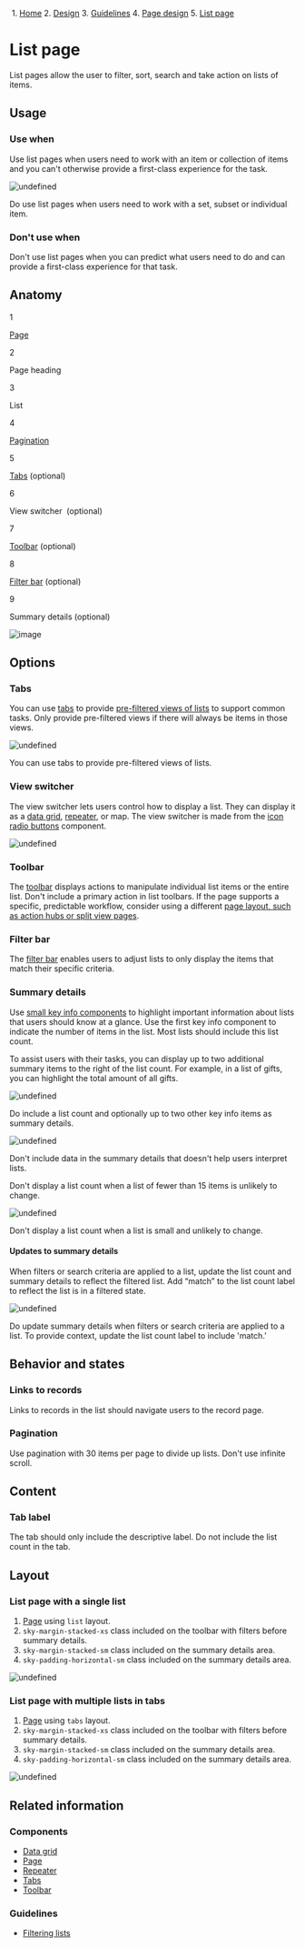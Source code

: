              

 1.  [Home](/skyux/)
2.  [Design](/skyux/design.md)
3.  [Guidelines](/skyux/design/guidelines.md)
4.  [Page design](/skyux/design/guidelines/page-layouts.md)
5.  [List page](/skyux/design/guidelines/page-layouts/list-page.md)

List page
=========

List pages allow the user to filter, sort, search and take action on lists of items.

Usage
-----

### Use when

Use list pages when users need to work with an item or collection of items and you can't otherwise provide a first-class experience for the task.

![undefined](https://sky.blackbaudcdn.net/skyuxapps/skyux/assets/img/guidelines/pagelayout/list-page/list-page-use-when.700f9a6fee8d5750e5caa57dcae3aeea.png)

Do use list pages when users need to work with a set, subset or individual item.

### Don't use when

Don't use list pages when you can predict what users need to do and can provide a first-class experience for that task.

Anatomy
-------

1

[Page](/skyux/components/page.md)

2

Page heading

3

List

4

[Pagination](/skyux/components/paging.md)

5

[Tabs](/skyux/components/tabs.md) (optional)

6

View switcher  (optional)

7

[Toolbar](/skyux/components/toolbar.md) (optional)

8

[Filter bar](/skyux/design/guidelines/filtering-lists.md) (optional)

9

Summary details (optional)

![image](https://sky.blackbaudcdn.net/skyuxapps/skyux/assets/img/guidelines/pagelayout/list-page/list-page-anatomy.d162aa04033f3a1544bec6eef766dd65.png)

Options
-------

### Tabs

You can use [tabs](/skyux/components/tabs.md) to provide [pre-filtered views of lists](/skyux/design/guidelines/filtering-lists#pre-filtering-full-page-lists.md) to support common tasks. Only provide pre-filtered views if there will always be items in those views.

![undefined](https://sky.blackbaudcdn.net/skyuxapps/skyux/assets/img/guidelines/pagelayout/list-page/list-page-options-tabs.5f91251d1111b81c8fd7021490e8cc98.png)

You can use tabs to provide pre-filtered views of lists.

### View switcher

The view switcher lets users control how to display a list. They can display it as a [data grid](/skyux/components/data-grid.md), [repeater](/skyux/components/repeater.md), or map. The view switcher is made from the [icon radio buttons](/skyux/components/radio.md) component.

![undefined](https://sky.blackbaudcdn.net/skyuxapps/skyux/assets/img/guidelines/toolbar/toolbar-view-switcher.dec8b3825a3862ecadf47f1f5cbe5054.png)

### Toolbar

The [toolbar](/skyux/components/toolbar.md) displays actions to manipulate individual list items or the entire list. Don't include a primary action in list toolbars. If the page supports a specific, predictable workflow, consider using a different [page layout, such as action hubs or split view pages](/skyux/design/guidelines/page-layouts#page-layouts.md).

### Filter bar

The [filter bar](/skyux/design/guidelines/filtering-lists.md) enables users to adjust lists to only display the items that match their specific criteria.

### Summary details

Use [small key info components](/skyux/components/key-info.md) to highlight important information about lists that users should know at a glance. Use the first key info component to indicate the number of items in the list. Most lists should include this list count.

To assist users with their tasks, you can display up to two additional summary items to the right of the list count. For example, in a list of gifts, you can highlight the total amount of all gifts.

![undefined](https://sky.blackbaudcdn.net/skyuxapps/skyux/assets/img/guidelines/pagelayout/list-page/list-count.8378fb30e0a7146555fbb94e560aa67b.png)

Do include a list count and optionally up to two other key info items as summary details.

![undefined](https://sky.blackbaudcdn.net/skyuxapps/skyux/assets/img/guidelines/pagelayout/list-page/list-count-summaries.a458ebdfe3ff80c93a95e8ec31df0dcb.png)

Don't include data in the summary details that doesn't help users interpret lists.

Don't display a list count when a list of fewer than 15 items is unlikely to change.

![undefined](https://sky.blackbaudcdn.net/skyuxapps/skyux/assets/img/guidelines/pagelayout/list-page/list-count-small-fixed-list.732b2a92852843beca2b09d4d0a6b513.png)

Don't display a list count when a list is small and unlikely to change.

#### Updates to summary details

When filters or search criteria are applied to a list, update the list count and summary details to reflect the filtered list. Add “match” to the list count label to reflect the list is in a filtered state.

![undefined](https://sky.blackbaudcdn.net/skyuxapps/skyux/assets/img/guidelines/pagelayout/list-page/list-count-filtered.3ab2c3792e6df8ec1b60fb8eeb59ac4d.png)

Do update summary details when filters or search criteria are applied to a list. To provide context, update the list count label to include 'match.'

Behavior and states
-------------------

### Links to records

Links to records in the list should navigate users to the record page.

### Pagination

Use pagination with 30 items per page to divide up lists. Don't use infinite scroll.

Content
-------

### Tab label

The tab should only include the descriptive label. Do not include the list count in the tab.

Layout
------

### List page with a single list

1.  [Page](/skyux/design/guidelines/page-layouts/list-page/components/page.md) using `list` layout.
2.  `sky-margin-stacked-xs` class included on the toolbar with filters before summary details.
3.  `sky-margin-stacked-sm` class included on the summary details area.
4.  `sky-padding-horizontal-sm` class included on the summary details area.

![undefined](https://sky.blackbaudcdn.net/skyuxapps/skyux/assets/img/guidelines/pagelayout/list-page/list-page-list-layout.ffdbec48ee827dfa7a9cc24940e31f4a.png)

### List page with multiple lists in tabs

1.  [Page](/skyux/design/guidelines/page-layouts/list-page/components/page.md) using `tabs` layout.
2.  `sky-margin-stacked-xs` class included on the toolbar with filters before summary details.
3.  `sky-margin-stacked-sm` class included on the summary details area.
4.  `sky-padding-horizontal-sm` class included on the summary details area.

![undefined](https://sky.blackbaudcdn.net/skyuxapps/skyux/assets/img/guidelines/pagelayout/list-page/list-page-tabs-layout.e08a98de0ab19dcd0703b912e4f5d8e9.png)

Related information
-------------------

### Components

*   [Data grid](/skyux/components/data-grid.md)
*   [Page](/skyux/components/page.md)
*   [Repeater](/skyux/components/repeater.md)
*   [Tabs](/skyux/components/tabs.md)
*   [Toolbar](/skyux/components/toolbar.md)

### Guidelines

*   [Filtering lists](/skyux/design/guidelines/filtering-lists.md)